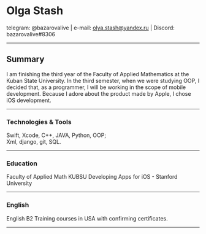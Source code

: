 # **Olga Stash**

telegram: @bazarovalive | e-mail: olya.stash@yandex.ru | Discord: bazarovalive#8306  

----
## **Summary**

I am finishing the third year of the Faculty of Applied Mathematics at the Kuban State University. In the third semester, when we were studying OOP, I decided that, as a programmer, I will be working in the scope of mobile development. Because I adore about the product made by Apple, I chose iOS development.

----
### **Technologies & Tools**

Swift, Xcode, C++, JAVA, Python, OOP;  
Xml, django, git, SQL.  

----
### **Education** 
Faculty of Applied Math KUBSU
Developing Apps for iOS - Stanford University

----
### **English** 
English B2
Training courses in USA with confirming certificates.

----
